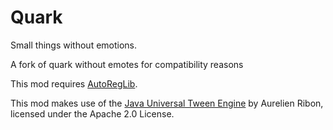 # Quark
Small things without emotions.

A fork of quark without emotes for compatibility reasons

This mod requires [AutoRegLib](https://github.com/Vazkii/AutoRegLib).

This mod makes use of the [Java Universal Tween Engine](https://github.com/AurelienRibon/universal-tween-engine) by Aurelien Ribon, licensed under the Apache 2.0 License.  
